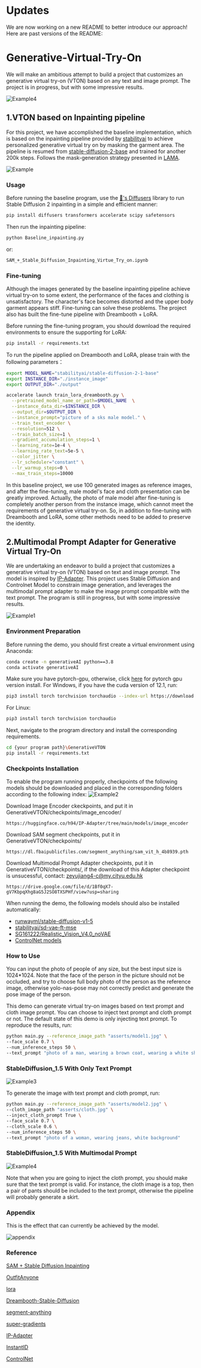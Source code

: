 # Updates
We are now working on a new README to better introduce our approach! Here are past versions of the README:

# Generative-Virtual-Try-On

We will make an ambitious attempt to build a project that customizes an generative virtual try-on (VTON) based on any text and image prompt. The project is in progress, but with some impressive results.

![Example4](./asserts/results0.jpg)

## 1.VTON based on Inpainting pipeline

For this project, we have accomplished the baseline implementation, which is based on the inpainting pipeline provided by [stabilityai](https://huggingface.co/stabilityai/stable-diffusion-2-inpainting) to achieve personalized generative virtual try on by masking the garment area. The pipeline is resumed from [stable-diffusion-2-base](https://huggingface.co/stabilityai/stable-diffusion-2-base) and trained for another 200k steps. Follows the mask-generation strategy presented in [LAMA](https://github.com/advimman/lama).

![Example](./asserts/p1.png)

### Usage

Before running the baseline program, use the [🤗's Diffusers](https://github.com/huggingface/diffusers) library to run Stable Diffusion 2 inpainting in a simple and efficient manner:

```bash
pip install diffusers transformers accelerate scipy safetensors
```

Then run the inpainting pipeline:

```bash
python Baseline_inpainting.py
```
or:

```bash
SAM_+_Stable_Diffusion_Inpainting_Virtue_Try_on.ipynb
```

### Fine-tuning

Although the images generated by the baseline inpainting pipeline achieve virtual try-on to some extent, the performance of the faces and clothing is unsatisfactory. The character's face becomes distorted and the upper body garment appears stiff. Fine-tuning can solve these problems. The project also has built the fine-tune pipeline with Dreambooth + LoRA.

Before running the fine-tuning program, you should download the required environments to ensure the supporting for LoRA:

```bash
pip install -r requirements.txt
```

To run the pipeline applied on Dreambooth and LoRA, please train with the following parameters：

```bash
export MODEL_NAME="stabilityai/stable-diffusion-2-1-base"
export INSTANCE_DIR="./instance_image"
export OUTPUT_DIR="./output"

accelerate launch train_lora_dreambooth.py \
  --pretrained_model_name_or_path=$MODEL_NAME  \
  --instance_data_dir=$INSTANCE_DIR \
  --output_dir=$OUTPUT_DIR \
  --instance_prompt="picture of a sks male model." \
  --train_text_encoder \
  --resolution=512 \
  --train_batch_size=1 \
  --gradient_accumulation_steps=1 \
  --learning_rate=1e-4 \
  --learning_rate_text=5e-5 \
  --color_jitter \
  --lr_scheduler="constant" \
  --lr_warmup_steps=0 \
  --max_train_steps=10000
```

In this baseline project, we use 100 generated images as reference images, and after the fine-tuning, male model's face and cloth presentation can be greatly improved. Actually, the photo of male model after fine-tuning is completely another person from the instance image, which cannot meet the requirements of generative virtual try-on. So, in addition to fine-tuning with Dreambooth and LoRA, some other methods need to be added to preserve the identity. 

## 2.Multimodal Prompt Adapter for Generative Virtual Try-On

We are undertaking an endeavor to build a project that customizes a generative virtual try-on (VTON) based on text and image prompt. The model is inspired by [IP-Adapter](https://github.com/tencent-ailab/IP-Adapter). This project uses Stable Diffusion and Controlnet Model to constrain image generation, and leverages the multimodal prompt adapter to make the image prompt compatible with the text prompt.  The program is still in progress, but with some impressive results.

![Example1](./asserts/architecture.jpg)


### Environment Preparation
Before running the demo, you should first create a virtual environment using Anaconda:
```bash
conda create -n generativeAI python==3.8
conda activate generativeAI
```

Make sure you have pytorch-gpu, otherwise, click [here](https://pytorch.org/) for pytorch gpu version install. 
For Windows, if you have the cuda version of 12.1, run:
```bash
pip3 install torch torchvision torchaudio --index-url https://download.pytorch.org/whl/cu121
```
For Linux:
```bash
pip3 install torch torchvision torchaudio
```

Next, navigate to the program directory and install the corresponding requirements.
```bash
cd {your program path}\GenerativeVTON
pip install -r requirements.txt
```

### Checkpoints Installation

To enable the program running properly, checkpoints of the following models should be downloaded and placed in the corresponding folders according to the following index:
![Example2](./asserts/tree.jpg)

Download Image Encoder ckeckpoints, and put it in GenerativeVTON/checkpoints/image_encoder/
```
https://huggingface.co/h94/IP-Adapter/tree/main/models/image_encoder
```

Download SAM segment checkpoints, put it in GenerativeVTON/checkpoints/
```
https://dl.fbaipublicfiles.com/segment_anything/sam_vit_h_4b8939.pth
```

Download Multimodal Prompt Adapter checkpoints, put it in GenerativeVTON/checkpoints/, if the download of this Adapter checkpoint is unsucessful, contact: zeyujiang4-c@my.cityu.edu.hk
```
https://drive.google.com/file/d/1Bf0qX7-gV7KbpqXhg8aG5J2SO8TXSPHf/view?usp=sharing
```

When running the demo, the following models should also be installed automatically:
- [runwayml/stable-diffusion-v1-5](https://huggingface.co/runwayml/stable-diffusion-v1-5)
- [stabilityai/sd-vae-ft-mse](https://huggingface.co/stabilityai/sd-vae-ft-mse)
- [SG161222/Realistic_Vision_V4.0_noVAE](https://huggingface.co/SG161222/Realistic_Vision_V4.0_noVAE)
- [ControlNet models](https://huggingface.co/lllyasviel)


### How to Use

You can input the photo of people of any size, but the best input size is 1024*1024. Note that the face of the person in the picture should not be occluded, and try to choose full body photo of the person as the reference image, otherwise yolo-nas-pose may not correctly predict and generate the pose image of the person.

This demo can generate virtual try-on images based on text prompt and cloth image prompt. You can choose to inject text prompt and cloth prompt or not. The default state of this demo is only injecting text prompt. To reproduce the results, run:

```bash
python main.py --reference_image_path "asserts/model1.jpg" \
--face_scale 0.7 \
--num_inference_steps 50 \
--text_prompt "photo of a man, wearing a brown coat, wearing a white shirt inside, wearing a black pants, street background"
```
### StableDiffusion_1.5 With Only Text Prompt

![Example3](./asserts/results1.jpg)

To generate the image with text prompt and cloth prompt, run:
```bash
python main.py --reference_image_path "asserts/model2.jpg" \
--cloth_image_path "asserts/cloth.jpg" \
--inject_cloth_prompt True \
--face_scale 0.7 \
--cloth_scale 0.6 \
--num_inference_steps 50 \
--text_prompt "photo of a woman, wearing jeans, white background"
```

### StableDiffusion_1.5 With Multimodal Prompt
![Example4](./asserts/results2.jpg)

Note that when you are going to inject the cloth prompt, you should make sure that the text prompt is valid. 
For instance, the cloth image is a top, then a pair of pants should be included to the text prompt, otherwise the pipeline will probably generate a skirt.

### Appendix

This is the effect that can currently be achieved by the model.

![appendix](./asserts/appendix.png)

### Reference
[SAM + Stable Diffusion Inpainting](https://colab.research.google.com/drive/1umJUZdqEAcm9GQkzLG-EWXo8_ya-ImRL)

[OutfitAnyone](https://github.com/HumanAIGC/OutfitAnyone)

[lora](https://github.com/cloneofsimo/lora)

[Dreambooth-Stable-Diffusion](https://github.com/XavierXiao/Dreambooth-Stable-Diffusion)

[segment-anything](https://github.com/facebookresearch/segment-anything)

[super-gradients](https://github.com/Deci-AI/super-gradients)

[IP-Adapter](https://github.com/tencent-ailab/IP-Adapter)

[InstantID](https://github.com/InstantID/InstantID)

[ControlNet](https://github.com/lllyasviel/ControlNet)


